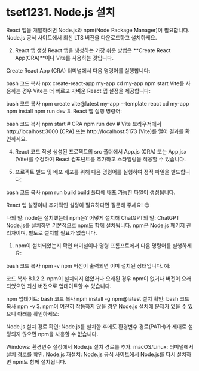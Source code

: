 # tset1231. Node.js 설치
React 앱을 개발하려면 Node.js와 npm(Node Package Manager)이 필요합니다.
Node.js 공식 사이트에서 최신 LTS 버전을 다운로드하고 설치하세요.

2. React 앱 생성
React 앱을 생성하는 가장 쉬운 방법은 **Create React App(CRA)**이나 Vite를 사용하는 것입니다.

Create React App (CRA)
터미널에서 다음 명령어를 실행합니다:

bash
코드 복사
npx create-react-app my-app
cd my-app
npm start
Vite를 사용하는 경우
Vite는 더 빠르고 가벼운 React 앱 설정을 제공합니다:

bash
코드 복사
npm create vite@latest my-app --template react
cd my-app
npm install
npm run dev
3. React 앱 실행
명령어:

bash
코드 복사
npm start      # CRA
npm run dev    # Vite
브라우저에서 http://localhost:3000 (CRA) 또는 http://localhost:5173 (Vite)를 열어 결과를 확인하세요.

4. React 코드 작성
생성된 프로젝트의 src 폴더에서 App.js (CRA) 또는 App.jsx (Vite)를 수정하여 React 컴포넌트를 추가하고 스타일링을 적용할 수 있습니다.

5. 프로젝트 빌드 및 배포
배포를 위해 다음 명령어를 실행하여 정적 파일을 빌드합니다:

bash
코드 복사
npm run build
build 폴더에 배포 가능한 파일이 생성됩니다.

React 앱 설정이나 추가적인 설정이 필요하다면 질문해 주세요! 😊






나의 말:
node는 설치했는데 npm은? 어떻게 설치해
ChatGPT의 말:
ChatGPT
Node.js를 설치하면 기본적으로 npm도 함께 설치됩니다. npm은 Node.js 패키지 관리자이며, 별도로 설치할 필요가 없습니다.

1. npm이 설치되었는지 확인
터미널이나 명령 프롬프트에서 다음 명령어를 실행하세요:

bash
코드 복사
npm -v
npm 버전이 출력되면 이미 설치된 상태입니다. 예:

코드 복사
8.1.2
2. npm이 설치되지 않았거나 오래된 경우
npm이 없거나 버전이 오래되었으면 최신 버전으로 업데이트할 수 있습니다.

npm 업데이트:
bash
코드 복사
npm install -g npm@latest
설치 확인:
bash
코드 복사
npm -v
3. npm이 여전히 작동하지 않을 경우
Node.js 설치에 문제가 있을 수 있으니 아래를 확인하세요:

Node.js 설치 경로 확인: Node.js를 설치한 후에도 환경변수 경로(PATH)가 제대로 설정되지 않으면 npm을 사용할 수 없습니다.

Windows: 환경변수 설정에서 Node.js 설치 경로를 추가.
macOS/Linux: 터미널에서 설치 경로를 확인.
Node.js 재설치: Node.js 공식 사이트에서 Node.js를 다시 설치하면 npm도 함께 설치됩니다.
